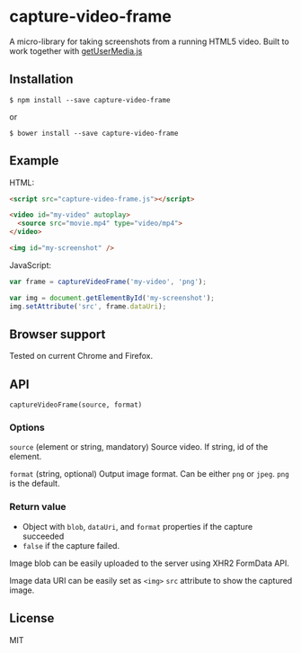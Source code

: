 # capture-video-frame

A micro-library for taking screenshots from a running HTML5 video. Built to work together with [getUserMedia.js](https://github.com/addyosmani/getUserMedia.js/)

## Installation

    $ npm install --save capture-video-frame

or

    $ bower install --save capture-video-frame

## Example

HTML:

```html
<script src="capture-video-frame.js"></script>

<video id="my-video" autoplay>
  <source src="movie.mp4" type="video/mp4">
</video>

<img id="my-screenshot" />
```

JavaScript:

```js
var frame = captureVideoFrame('my-video', 'png');

var img = document.getElementById('my-screenshot');
img.setAttribute('src', frame.dataUri);
```

## Browser support

Tested on current Chrome and Firefox.

## API

```captureVideoFrame(source, format)```

### Options

```source``` (element or string, mandatory) Source video. If string, id of the element.

```format``` (string, optional) Output image format. Can be either `png` or `jpeg`. `png` is the default.

### Return value

- Object with `blob`, `dataUri`, and `format` properties if the capture succeeded
- `false` if the capture failed.

Image blob can be easily uploaded to the server using XHR2 FormData API.

Image data URI can be easily set as `<img>` `src` attribute to show the captured image.

## License

  MIT
